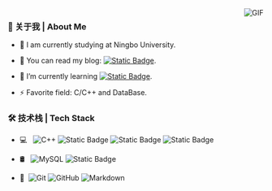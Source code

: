 


<img align="right" alt="GIF" src="https://github-readme-stats.vercel.app/api?username=2418071565&count_private=true&theme=swift&hide=prs&show_icons=true" />

### 👋 关于我 | About Me

- 🔭 I am currently studying at Ningbo University.

- 💬 You can read my blog: [![Static Badge](https://img.shields.io/badge/Made%20By%20CYB-black?logo=github)](https://2418071565.github.io/).

- 🌱 I’m currently learning [![Static Badge](https://img.shields.io/badge/CMU-%23E4202E?logo=databricks&label=15-445)](https://15445.courses.cs.cmu.edu/fall2023/).

- ⚡ Favorite field: C/C++ and DataBase.

### 🛠 技术栈 | Tech Stack

- 💻 &#160; ![C++](https://img.shields.io/badge/C%2B%2B-333333?logo=cplusplus&logoColor=%2300599C)
![Static Badge](https://img.shields.io/badge/Linux-333333?logo=Linux&logoColor=%23FCC624)
![Static Badge](https://img.shields.io/badge/Python-333333?logo=python&logoColor=%233776AB)
![Static Badge](https://img.shields.io/badge/Command-333333?logo=gnubash&logoColor=%230A0D14)

- 🛢 &#160; ![MySQL](https://img.shields.io/badge/-MySQL-333333?style=flat&logo=mysql)
![Static Badge](https://img.shields.io/badge/Bustub-333333?logo=baserow&logoColor=%23CA2133)


- 🔧 &#160;![Git](https://img.shields.io/badge/-Git-333333?style=flat&logo=git)
![GitHub](https://img.shields.io/badge/-GitHub-333333?style=flat&logo=github)
![Markdown](https://img.shields.io/badge/-Markdown-333333?style=flat&logo=markdown)



<!--
- 👯 I’m looking to collaborate on ...
- 🤔 I’m looking for help with ...
- 😄 Pronouns: ...
-->
